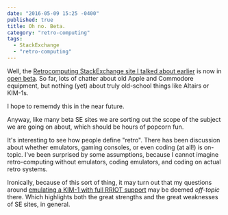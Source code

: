```yaml
---
date: "2016-05-09 15:25 -0400"
published: true
title: Oh no. Beta.
category: "retro-computing"
tags: 
  - StackExchange
  - "retro-computing"
---
```

Well, the [Retrocomputing StackExchange site I talked about earlier]() is now in [open beta](http://retrocomputing.stackexchange.com/). So far, lots of chatter about old Apple and Commodore equipment, but nothing (yet) about truly old-school things like Altairs or KIM-1s.

I hope to rememdy this in the near future.

Anyway, like many beta SE sites we are sorting out the scope of the subject we are going on about, which should be hours of popcorn fun.

It's interesting to see how people define "retro". There has been discussion about whether emulators, gaming consoles, or even coding (at all!) is on-topic. I've been surprised by some assumptions, because I cannot imagine retro-computing without emulators, coding emulators, and coding on actual retro systems.

Ironically, because of this sort of thing, it may turn out that my questions around [emulating a KIM-1 with full RRIOT support]() may be deemed _off-topic_ there. Which highlights both the great strengths and the great weaknesses of SE sites, in general.
